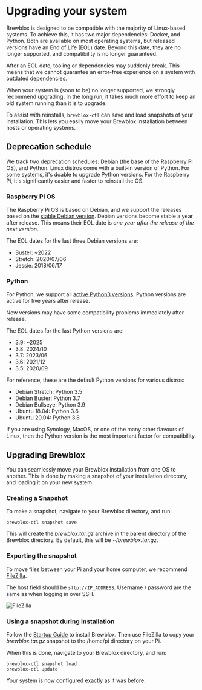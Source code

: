 # Upgrading your system

Brewblox is designed to be compatible with the majority of Linux-based systems.
To achieve this, it has two major dependencies: Docker, and Python.
Both are available on most operating systems, but released versions have an End of Life (EOL) date.
Beyond this date, they are no longer supported, and compatibility is no longer guaranteed.

After an EOL date, tooling or dependencies may suddenly break.
This means that we cannot guarantee an error-free experience on a system with outdated dependencies.

When your system is (soon to be) no longer supported, we strongly recommend upgrading.
In the long run, it takes much more effort to keep an old system running than it is to upgrade.

To assist with reinstalls, `brewblox-ctl` can save and load snapshots of your installation.
This lets you easily move your Brewblox installation between hosts or operating systems.

## Deprecation schedule

We track two deprecation schedules: Debian (the base of the Raspberry Pi OS), and Python.
Linux distros come with a built-in version of Python.
For some systems, it's doable to upgrade Python versions.
For the Raspberry Pi, it's significantly easier and faster to reinstall the OS.

### Raspberry Pi OS

The Raspberry Pi OS is based on Debian,
and we support the releases based on the [stable Debian version](https://wiki.debian.org/DebianReleases).
Debian versions become stable a year after release.
This means their EOL date is *one year after the release of the next version*.

The EOL dates for the last three Debian versions are:
- Buster: ~2022
- Stretch: 2020/07/06
- Jessie: 2018/06/17

### Python

For Python, we support all [active Python3 versions](https://devguide.python.org/#status-of-python-branches).
Python versions are active for five years after release.

New versions may have some compatibility problems immediately after release.

The EOL dates for the last Python versions are:
- 3.9: ~2025
- 3.8: 2024/10
- 3.7: 2023/06
- 3.6: 2021/12
- 3.5: 2020/09

For reference, these are the default Python versions for various distros:

- Debian Stretch: Python 3.5
- Debian Buster: Python 3.7
- Debian Bullseye: Python 3.9
- Ubuntu 18.04: Python 3.6
- Ubuntu 20.04: Python 3.8

If you are using Synology, MacOS, or one of the many other flavours of Linux,
then the Python version is the most important factor for compatibility.

## Upgrading Brewblox

You can seamlessly move your Brewblox installation from one OS to another.
This is done by making a snapshot of your installation directory, and loading it on your new system.

### Creating a Snapshot

To make a snapshot, navigate to your Brewblox directory, and run:

```
brewblox-ctl snapshot save
```

This will create the *brewblox.tar.gz* archive in the parent directory of the Brewblox directory. By default, this will be *~/brewblox.tar.gz*.

### Exporting the snapshot

To move files between your Pi and your home computer, we recommend [FileZilla](https://filezilla-project.org/).

The host field should be `sftp://IP_ADDRESS`. Username / password are the same as when logging in over SSH.

![FileZilla](../images/filezilla-brewblox-snapshot.png)

### Using a snapshot during installation

Follow the [Startup Guide](./startup) to install Brewblox.
Then use FileZilla to copy your *brewblox.tar.gz* snapshot to the /home/pi directory on your Pi.

When this is done, navigate to your Brewblox directory, and run:

```
brewblox-ctl snapshot load
brewblox-ctl update
```

Your system is now configured exactly as it was before.
